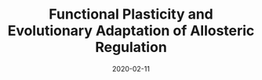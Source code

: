 ---
title: "Functional Plasticity and Evolutionary Adaptation of Allosteric Regulation"
date: '2020-02-11'
authors: "Leander M, Yuan Y, Meger A, Cui Q, Raman S"
reviewers: "Coyote-Maestas W, Fraser JS"

peer-review:
- disqus: 27tk0w1
  biorxiv: 2020.02.10.942417v1

article:
- pdf: https://www.pnas.org/content/117/41/25445
  pmid: 32999067
---